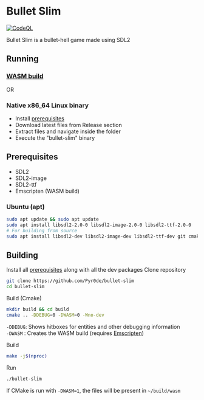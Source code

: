 # Bullet Slim
[![CodeQL](https://github.com/Pyr0de/bullet-slim/actions/workflows/codeql.yml/badge.svg)](https://github.com/Pyr0de/bullet-slim/actions/workflows/codeql.yml)

Bullet Slim is a bullet-hell game made using SDL2

## Running
### [WASM build](https://pyr0de.github.io/bullet-slim/)  
OR  
### Native x86_64 Linux binary
- Install [prerequisites](#prerequisites)
- Download latest files from Release section
- Extract files and navigate inside the folder
- Execute the "bullet-slim" binary

## Prerequisites
- SDL2
- SDL2-image
- SDL2-ttf
- Emscripten (WASM build)

### Ubuntu (apt)
```sh
sudo apt update && sudo apt update
sudo apt install libsdl2-2.0-0 libsdl2-image-2.0-0 libsdl2-ttf-2.0-0
# For building from source
sudo apt install libsdl2-dev libsdl2-image-dev libsdl2-ttf-dev git cmake
```

## Building
Install all [prerequisites](#prerequisites) along with all the dev packages
Clone repository
```sh
git clone https://github.com/Pyr0de/bullet-slim
cd bullet-slim
```
Build (Cmake)
```sh
mkdir build && cd build
cmake .. -DDEBUG=0 -DWASM=0 -Wno-dev
```
`-DDEBUG`: Shows hitboxes for entities and other debugging information  
`-DWASM` : Creates the WASM build (requires [Emscripten](https://emscripten.org/docs/getting_started/downloads.html))

Build
```sh
make -j$(nproc)
```
Run
```sh
./bullet-slim
```

If CMake is run with `-DWASM=1`, the files will be present in `~/build/wasm`
